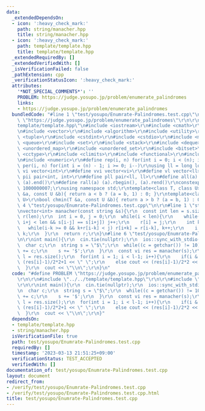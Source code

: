 ```yaml
---
data:
  _extendedDependsOn:
  - icon: ':heavy_check_mark:'
    path: string/manacher.hpp
    title: string/manacher.hpp
  - icon: ':heavy_check_mark:'
    path: template/template.hpp
    title: template/template.hpp
  _extendedRequiredBy: []
  _extendedVerifiedWith: []
  _isVerificationFailed: false
  _pathExtension: cpp
  _verificationStatusIcon: ':heavy_check_mark:'
  attributes:
    '*NOT_SPECIAL_COMMENTS*': ''
    PROBLEM: https://judge.yosupo.jp/problem/enumerate_palindromes
    links:
    - https://judge.yosupo.jp/problem/enumerate_palindromes
  bundledCode: "#line 1 \"test/yosupo/Enumrate-Palindromes.test.cpp\"\n#define PROBLEM\
    \ \"https://judge.yosupo.jp/problem/enumerate_palindromes\"\r\n\r\n#line 1 \"\
    template/template.hpp\"\n#include <iostream>\r\n#include <cmath>\r\n#include <string>\r\
    \n#include <vector>\r\n#include <algorithm>\r\n#include <utility>\r\n#include\
    \ <tuple>\r\n#include <cstdint>\r\n#include <cstdio>\r\n#include <map>\r\n#include\
    \ <queue>\r\n#include <set>\r\n#include <stack>\r\n#include <deque>\r\n#include\
    \ <unordered_map>\r\n#include <unordered_set>\r\n#include <bitset>\r\n#include\
    \ <cctype>\r\n#include <climits>\r\n#include <functional>\r\n#include <cassert>\r\
    \n#include <numeric>\r\n#define rep(i, n) for(int i = 0; i < (n); i++)\r\n#define\
    \ per(i, n) for(int i = (n) - 1; i >= 0; i--)\r\nusing ll = long long;\r\n#define\
    \ vi vector<int>\r\n#define vvi vector<vi>\r\n#define vl vector<ll>\r\n#define\
    \ pii pair<int, int>\r\n#define pll pair<ll, ll>\r\n#define all(a) (a).begin(),\
    \ (a).end()\r\n#define rall(a) (a).rbegin(), (a).rend()\r\nconstexpr int mod =\
    \ 1000000007;\r\nusing namespace std;\r\ntemplate<class T, class U>\r\nbool chmax(T\
    \ &a, const U &b){ return a < b ? (a = b, 1) : 0; }\r\ntemplate<class T, class\
    \ U>\r\nbool chmin(T &a, const U &b){ return a > b ? (a = b, 1) : 0; }\n#line\
    \ 4 \"test/yosupo/Enumrate-Palindromes.test.cpp\"\n\r\n#line 1 \"string/manacher.hpp\"\
    \nvector<int> manacher(const string &s){\r\n  const int len = s.size();\r\n  vector<int>\
    \ r(len);\r\n  int i = 0, j = 0;\r\n  while(i < len){\r\n    while(i-j >= 0 &&\
    \ i+j < len && s[i-j] == s[i+j]) j++;\r\n    r[i] = j;\r\n    int k = 1;\r\n \
    \   while(i-k >= 0 && k+r[i-k] < j) r[i+k] = r[i-k], k++;\r\n    i += k; j -=\
    \ k;\r\n  }\r\n  return r;\r\n}\n#line 6 \"test/yosupo/Enumrate-Palindromes.test.cpp\"\
    \n\r\nint main(){\r\n  cin.tie(nullptr);\r\n  ios::sync_with_stdio(false);\r\n\
    \  char c;\r\n  string s = \"$\";\r\n  while((c = getchar()) != 10){\r\n    s\
    \ += c;\r\n    s += '$';\r\n  }\r\n  const vi res = manacher(s);\r\n  const int\
    \ l = res.size();\r\n  for(int i = 1; i < l-1; i++){\r\n    if(i & 1) cout <<\
    \ (res[i]-1)/2*2+1 << \" \";\r\n    else cout << (res[i]-1)/2*2 << \" \";\r\n\
    \  }\r\n  cout << \"\\n\";\r\n}\n"
  code: "#define PROBLEM \"https://judge.yosupo.jp/problem/enumerate_palindromes\"\
    \r\n\r\n#include \"../../template/template.hpp\"\r\n\r\n#include \"../../string/manacher.hpp\"\
    \r\n\r\nint main(){\r\n  cin.tie(nullptr);\r\n  ios::sync_with_stdio(false);\r\
    \n  char c;\r\n  string s = \"$\";\r\n  while((c = getchar()) != 10){\r\n    s\
    \ += c;\r\n    s += '$';\r\n  }\r\n  const vi res = manacher(s);\r\n  const int\
    \ l = res.size();\r\n  for(int i = 1; i < l-1; i++){\r\n    if(i & 1) cout <<\
    \ (res[i]-1)/2*2+1 << \" \";\r\n    else cout << (res[i]-1)/2*2 << \" \";\r\n\
    \  }\r\n  cout << \"\\n\";\r\n}"
  dependsOn:
  - template/template.hpp
  - string/manacher.hpp
  isVerificationFile: true
  path: test/yosupo/Enumrate-Palindromes.test.cpp
  requiredBy: []
  timestamp: '2023-03-13 21:51:25+09:00'
  verificationStatus: TEST_ACCEPTED
  verifiedWith: []
documentation_of: test/yosupo/Enumrate-Palindromes.test.cpp
layout: document
redirect_from:
- /verify/test/yosupo/Enumrate-Palindromes.test.cpp
- /verify/test/yosupo/Enumrate-Palindromes.test.cpp.html
title: test/yosupo/Enumrate-Palindromes.test.cpp
---
```

